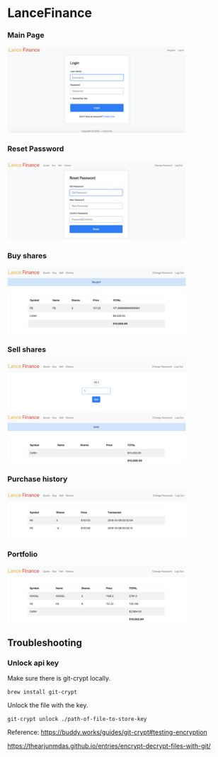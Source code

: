 # LanceFinance

### Main Page
<img src="https://github.com/LanceChuang/LanceFinance/blob/master/imgs/main.png" width="80%" height="20%">

### Reset Password
<img src="https://github.com/LanceChuang/LanceFinance/blob/master/imgs/reset_password.png" width="80%" height="20%">

### Buy shares
<img src="https://github.com/LanceChuang/LanceFinance/blob/master/imgs/bought.png" width="80%" height="20%">

### Sell shares
<img src="https://github.com/LanceChuang/LanceFinance/blob/master/imgs/sell.png" width="80%" height="20%">
<img src="https://github.com/LanceChuang/LanceFinance/blob/master/imgs/sold.png" width="80%" height="20%">

### Purchase history
<img src="https://github.com/LanceChuang/LanceFinance/blob/master/imgs/history.png" width="80%" height="20%">

### Portfolio
<img src="https://github.com/LanceChuang/LanceFinance/blob/master/imgs/portfolio.png" width="80%" height="20%">

## Troubleshooting
### Unlock api key

Make sure there is git-crypt locally.
```
brew install git-crypt
```

Unlock the file with the key.
```
git-crypt unlock ./path-of-file-to-store-key
```

Reference:
https://buddy.works/guides/git-crypt#testing-encryption

https://thearjunmdas.github.io/entries/encrypt-decrypt-files-with-git/